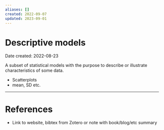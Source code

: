 ```yaml
---
aliases: []
created: 2022-09-07
updated: 2023-09-01
---
```


# Descriptive models
Date created: 2022-08-23

A subset of statistical models with the purpose to describe or illustrate characteristics of some data.

- Scatterplots
- mean, SD etc.

---
# References
* Link to website, bibtex from Zotero or note with book/blog/etc summary